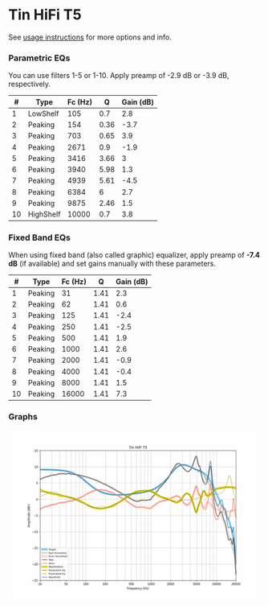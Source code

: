 # Tin HiFi T5
See [usage instructions](https://github.com/jaakkopasanen/AutoEq#usage) for more options and info.

### Parametric EQs
You can use filters 1-5 or 1-10. Apply preamp of -2.9 dB or -3.9 dB, respectively.

|   # | Type      |   Fc (Hz) |    Q |   Gain (dB) |
|-----|-----------|-----------|------|-------------|
|   1 | LowShelf  |       105 | 0.7  |         2.8 |
|   2 | Peaking   |       154 | 0.36 |        -3.7 |
|   3 | Peaking   |       703 | 0.65 |         3.9 |
|   4 | Peaking   |      2671 | 0.9  |        -1.9 |
|   5 | Peaking   |      3416 | 3.66 |         3   |
|   6 | Peaking   |      3940 | 5.98 |         1.3 |
|   7 | Peaking   |      4939 | 5.61 |        -4.5 |
|   8 | Peaking   |      6384 | 6    |         2.7 |
|   9 | Peaking   |      9875 | 2.46 |         1.5 |
|  10 | HighShelf |     10000 | 0.7  |         3.8 |

### Fixed Band EQs
When using fixed band (also called graphic) equalizer, apply preamp of **-7.4 dB** (if available) and set gains manually with these parameters.

|   # | Type    |   Fc (Hz) |    Q |   Gain (dB) |
|-----|---------|-----------|------|-------------|
|   1 | Peaking |        31 | 1.41 |         2.3 |
|   2 | Peaking |        62 | 1.41 |         0.6 |
|   3 | Peaking |       125 | 1.41 |        -2.4 |
|   4 | Peaking |       250 | 1.41 |        -2.5 |
|   5 | Peaking |       500 | 1.41 |         1.9 |
|   6 | Peaking |      1000 | 1.41 |         2.6 |
|   7 | Peaking |      2000 | 1.41 |        -0.9 |
|   8 | Peaking |      4000 | 1.41 |        -0.4 |
|   9 | Peaking |      8000 | 1.41 |         1.5 |
|  10 | Peaking |     16000 | 1.41 |         7.3 |

### Graphs
![](./Tin%20HiFi%20T5.png)
